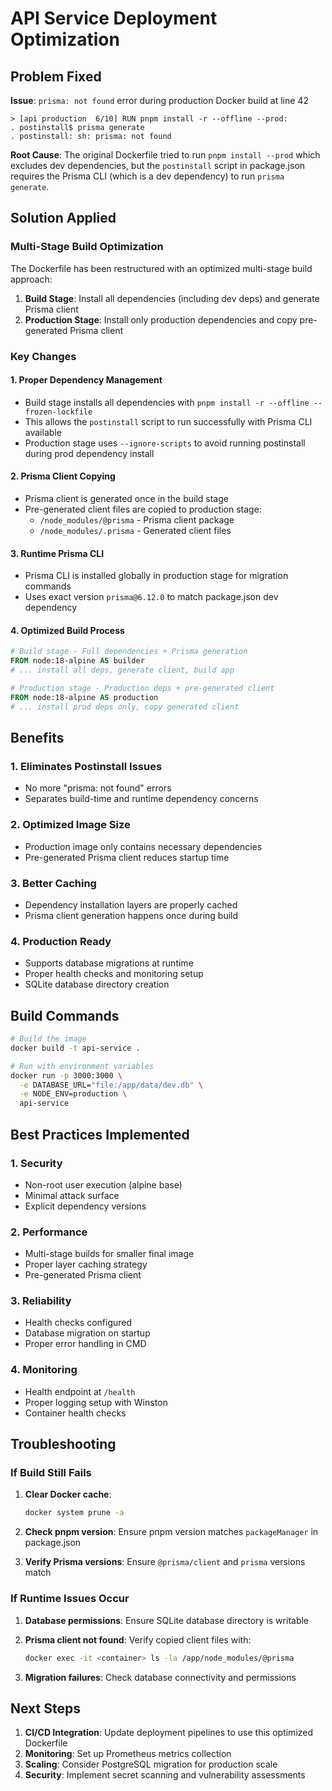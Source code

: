 # API Service Deployment Optimization

## Problem Fixed

**Issue**: `prisma: not found` error during production Docker build at line 42
```
> [api production  6/10] RUN pnpm install -r --offline --prod:
. postinstall$ prisma generate
. postinstall: sh: prisma: not found
```

**Root Cause**: The original Dockerfile tried to run `pnpm install --prod` which excludes dev dependencies, but the `postinstall` script in package.json requires the Prisma CLI (which is a dev dependency) to run `prisma generate`.

## Solution Applied

### Multi-Stage Build Optimization

The Dockerfile has been restructured with an optimized multi-stage build approach:

1. **Build Stage**: Install all dependencies (including dev deps) and generate Prisma client
2. **Production Stage**: Install only production dependencies and copy pre-generated Prisma client

### Key Changes

#### 1. Proper Dependency Management
- Build stage installs all dependencies with `pnpm install -r --offline --frozen-lockfile`
- This allows the `postinstall` script to run successfully with Prisma CLI available
- Production stage uses `--ignore-scripts` to avoid running postinstall during prod dependency install

#### 2. Prisma Client Copying
- Prisma client is generated once in the build stage
- Pre-generated client files are copied to production stage:
  - `/node_modules/@prisma` - Prisma client package
  - `/node_modules/.prisma` - Generated client files

#### 3. Runtime Prisma CLI
- Prisma CLI is installed globally in production stage for migration commands
- Uses exact version `prisma@6.12.0` to match package.json dev dependency

#### 4. Optimized Build Process
```dockerfile
# Build stage - Full dependencies + Prisma generation
FROM node:18-alpine AS builder
# ... install all deps, generate client, build app

# Production stage - Production deps + pre-generated client
FROM node:18-alpine AS production
# ... install prod deps only, copy generated client
```

## Benefits

### 1. **Eliminates Postinstall Issues**
- No more "prisma: not found" errors
- Separates build-time and runtime dependency concerns

### 2. **Optimized Image Size**
- Production image only contains necessary dependencies
- Pre-generated Prisma client reduces startup time

### 3. **Better Caching**
- Dependency installation layers are properly cached
- Prisma client generation happens once during build

### 4. **Production Ready**
- Supports database migrations at runtime
- Proper health checks and monitoring setup
- SQLite database directory creation

## Build Commands

```bash
# Build the image
docker build -t api-service .

# Run with environment variables
docker run -p 3000:3000 \
  -e DATABASE_URL="file:/app/data/dev.db" \
  -e NODE_ENV=production \
  api-service
```

## Best Practices Implemented

### 1. **Security**
- Non-root user execution (alpine base)
- Minimal attack surface
- Explicit dependency versions

### 2. **Performance**
- Multi-stage builds for smaller final image
- Proper layer caching strategy
- Pre-generated Prisma client

### 3. **Reliability**
- Health checks configured
- Database migration on startup
- Proper error handling in CMD

### 4. **Monitoring**
- Health endpoint at `/health`
- Proper logging setup with Winston
- Container health checks

## Troubleshooting

### If Build Still Fails

1. **Clear Docker cache**:
   ```bash
   docker system prune -a
   ```

2. **Check pnpm version**:
   Ensure pnpm version matches `packageManager` in package.json

3. **Verify Prisma versions**:
   Ensure `@prisma/client` and `prisma` versions match

### If Runtime Issues Occur

1. **Database permissions**:
   Ensure SQLite database directory is writable

2. **Prisma client not found**:
   Verify copied client files with:
   ```bash
   docker exec -it <container> ls -la /app/node_modules/@prisma
   ```

3. **Migration failures**:
   Check database connectivity and permissions

## Next Steps

1. **CI/CD Integration**: Update deployment pipelines to use this optimized Dockerfile
2. **Monitoring**: Set up Prometheus metrics collection
3. **Scaling**: Consider PostgreSQL migration for production scale
4. **Security**: Implement secret scanning and vulnerability assessments